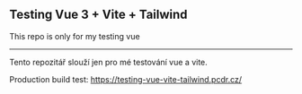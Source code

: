 ## Testing Vue 3 + Vite + Tailwind
This repo is only for my testing vue

-------------------------------------
Tento repozitář slouží jen pro mé testování vue a vite.

Production build test:  https://testing-vue-vite-tailwind.pcdr.cz/